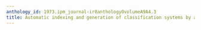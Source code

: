 ```yaml
---
anthology_id: 1973.ipm_journal-ir0anthology0volumeA9A4.3
title: Automatic indexing and generation of classification systems by algorithm
---
```

